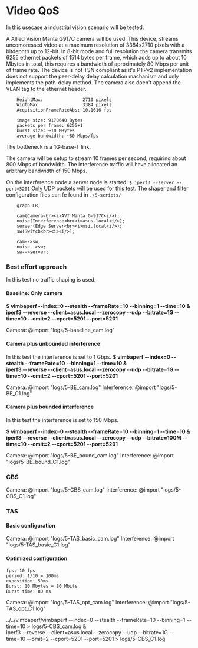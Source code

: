 # Video QoS

In this usecase a industrial vision scenario will be tested. 

A Allied Vision Manta G917C camera will be used. This device, streams uncomoressed video at a maximum resolution of 3384x2710 pixels with a bitdephth up to 12-bit. In 8-bit mode and full resolution the camera transmits 6255 ethernet packets of 1514 bytes per frame, which adds up to about 10 Mbytes in total, this requires a bandwidth of aproximately 80 Mbps per unit of frame rate.
The device is not TSN compliant as it's PTPv2 implementation does not support the peer-delay delay calculation machanism and only implements the path-delay method. The camera also doen't append the VLAN tag to the ethernet header.

        HeightMax:               2710 pixels
        WidthMax:                3384 pixels
        AcquisitionFrameRateAbs: 10.1616 fps

        image size: 9170640 Bytes
        packets per frame: 6255+1
        burst size: ~10 MBytes
        average bandwidth: ~80 Mbps/fps

The bottleneck is a 1G-base-T link.

The camera will be setup to stream 10 frames per second, requiring about 800 Mbps of bandwidth.
The interference traffic will have allocated an arbitrary bandwidth of 150 Mbps.

On the interference node a server node is started: ```$ iperf3 --server --port=5201```
Only UDP packets will be used for this test.
The shaper and filter configuration files can fe found in ```./5-scripts/```
<br>

```mermaid
    graph LR;

    cam(Camera<br><i>AVT Manta G-917C<i/>);
    noise(Interference<br><i>asus.local<i/>);
    server(Edge Server<br><i>msi.local<i/>);
    sw(Switch<br><i><i/>);

    cam-->sw;
    noise-->sw;
    sw-->server;
```


### Best effort approach
In this test no traffic shaping is used.

#### Baseline: Only camera
**$ vimbaperf --index=0 --stealth --frameRate=10 --binning=1 --time=10 &\
iperf3 --reverse --client=asus.local   --zerocopy --udp --bitrate=1G --time=10 --omit=2 --cport=5201 --port=5201**

Camera:
@import "logs/5-baseline_cam.log"

#### Camera plus unbounded interference
In this test the interference is set to 1 Gbps.
**$ vimbaperf --index=0 --stealth --frameRate=10 --binning=1 --time=10 &\
iperf3 --reverse --client=asus.local   --zerocopy --udp --bitrate=1G --time=10 --omit=2 --cport=5201 --port=5201**

Camera:
@import "logs/5-BE_cam.log"
Interference:
@import "logs/5-BE_C1.log"

#### Camera plus bounded interference
In this test the interference is set to 150 Mbps.

**$ vimbaperf --index=0 --stealth --frameRate=10 --binning=1 --time=10 &\
iperf3 --reverse --client=asus.local   --zerocopy --udp --bitrate=100M --time=10 --omit=2 --cport=5201 --port=5201**

Camera:
@import "logs/5-BE_bound_cam.log"
Interference:
@import "logs/5-BE_bound_C1.log"



### CBS

Camera:
@import "logs/5-CBS_cam.log"
Interference:
@import "logs/5-CBS_C1.log"


### TAS

#### Basic configuration
Camera:
@import "logs/5-TAS_basic_cam.log"
Interference:
@import "logs/5-TAS_basic_C1.log"

#### Optimized configuration

    fps: 10 fps
    period: 1/10 = 100ms
    exposition: 50ms
    Burst: 10 Mbytes = 80 Mbits
    Burst time: 80 ms

Camera:
@import "logs/5-TAS_opt_cam.log"
Interference:
@import "logs/5-TAS_opt_C1.log"




../../vimbaperf/vimbaperf --index=0 --stealth --frameRate=10 --binning=1 --time=10 > logs/5-CBS_cam.log &\
iperf3 --reverse --client=asus.local   --zerocopy --udp --bitrate=1G --time=10 --omit=2 --cport=5201 --port=5201 > logs/5-CBS_C1.log





